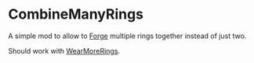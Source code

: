# CombineManyRings

A simple mod to allow to [Forge](https://stardewvalleywiki.com/Forge#Combined_Rings) multiple rings together instead of just two.

Should work with [WearMoreRings](https://github.com/bcmpinc/StardewHack/tree/master/WearMoreRings).
